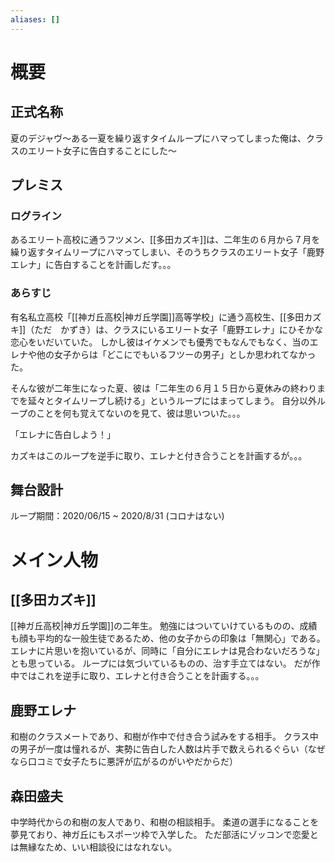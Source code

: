 ```yaml
---
aliases: []
---
```

# 概要
## 正式名称
夏のデジャヴ～ある一夏を繰り返すタイムループにハマってしまった俺は、クラスのエリート女子に告白することにした～
## プレミス
### ログライン
あるエリート高校に通うフツメン、[[多田カズキ]]は、二年生の６月から７月を繰り返すタイムリープにハマってしまい、そのうちクラスのエリート女子「鹿野エレナ」に告白することを計画しだす。。。
### あらすじ
有名私立高校「[[神ガ丘高校|神ガ丘学園]]高等学校」に通う高校生、[[多田カズキ]]（ただ　かずき）は、クラスにいるエリート女子「鹿野エレナ」にひそかな恋心をいだいていた。
しかし彼はイケメンでも優秀でもなんでもなく、当のエレナや他の女子からは「どこにでもいるフツーの男子」としか思われてなかった。

そんな彼が二年生になった夏、彼は「二年生の６月１５日から夏休みの終わりまでを延々とタイムリープし続ける」というループにはまってしまう。
自分以外ループのことを何も覚えてないのを見て、彼は思いついた。。。

「エレナに告白しよう！」

カズキはこのループを逆手に取り、エレナと付き合うことを計画するが。。。
## 舞台設計
ループ期間：2020/06/15 ~ 2020/8/31 (コロナはない)
# メイン人物
## [[多田カズキ]]
[[神ガ丘高校|神ガ丘学園]]の二年生。
勉強にはついていけているものの、成績も顔も平均的な一般生徒であるため、他の女子からの印象は「無関心」である。
エレナに片思いを抱いているが、同時に「自分にエレナは見合わないだろうな」とも思っている。
ループには気づいているものの、治す手立てはない。
だが作中ではこれを逆手に取り、エレナと付き合うことを計画する。。。

## 鹿野エレナ
和樹のクラスメートであり、和樹が作中で付き合う試みをする相手。
クラス中の男子が一度は憧れるが、実勢に告白した人数は片手で数えられるぐらい（なぜなら口コミで女子たちに悪評が広がるのがいやだからだ）

## 森田盛夫
中学時代からの和樹の友人であり、和樹の相談相手。
柔道の選手になることを夢見ており、神ガ丘にもスポーツ枠で入学した。
ただ部活にゾッコンで恋愛とは無縁なため、いい相談役にはなれない。

